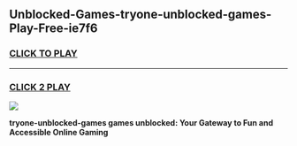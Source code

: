 
## Unblocked-Games-tryone-unblocked-games-Play-Free-ie7f6
<h3>
<a href="https://premium76.site?title=tryone-unblocked-games&ref=09A">CLICK TO PLAY</a></h3>
<hr>

<h3>
<a href="https://premium76.site?title=tryone-unblocked-games&ref=09A">CLICK 2 PLAY</a>
  
</h3>

<a href="https://premium76.site?title=tryone-unblocked-games&ref=09A"><img src="https://clearcache.store/games.png"></a>


**tryone-unblocked-games games unblocked: Your Gateway to Fun and Accessible Online Gaming**
